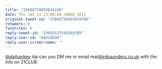 ```yaml
---
title: "25688750893834240"
date: Thu Jan 13 23:00:50 +0000 2011
original-tweet-id: "25688750893834240"
retweets: 0
favorites: 0
reply-tweet-id: "25683533540364289"
reply-user-id: "68410690"
reply-user-screen-name: ""
---
```

<a href="https://twitter.com/daihankey">@daihankey</a> dai can you DM me or email mail<a href="https://twitter.com/rdsaunders.co.uk">@rdsaunders.co.uk</a> with the info on 21CLUB
